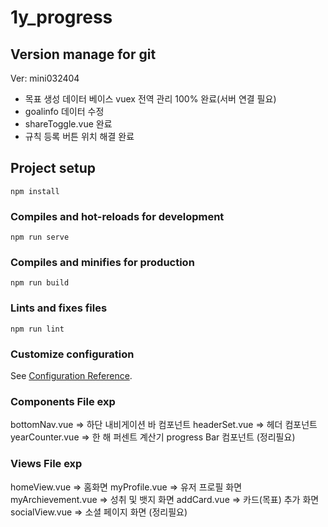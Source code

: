 # 1y_progress

## Version manage for git
Ver: mini032404
- 목표 생성 데이터 베이스 vuex 전역 관리 100% 완료(서버 연결 필요)
- goalinfo 데이터 수정
- shareToggle.vue 완료
- 규칙 등록 버튼 위치 해결 완료


## Project setup
```
npm install
```

### Compiles and hot-reloads for development
```
npm run serve
```

### Compiles and minifies for production
```
npm run build
```

### Lints and fixes files
```
npm run lint
```

### Customize configuration
See [Configuration Reference](https://cli.vuejs.org/config/).


### Components File exp
bottomNav.vue => 하단 내비게이션 바 컴포넌트
headerSet.vue => 헤더 컴포넌트
yearCounter.vue => 한 해 퍼센트 계산기 progress Bar 컴포넌트
(정리필요)

### Views File exp
homeView.vue => 홈화면
myProfile.vue => 유저 프로필 화면
myArchievement.vue => 성취 및 뱃지 화면
addCard.vue => 카드(목표) 추가 화면
socialView.vue => 소셜 페이지 화면
(정리필요) 
